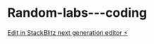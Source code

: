# Random-labs---coding

[Edit in StackBlitz next generation editor ⚡️](https://stackblitz.com/~/github.com/Thatperson121/Random-labs---coding)